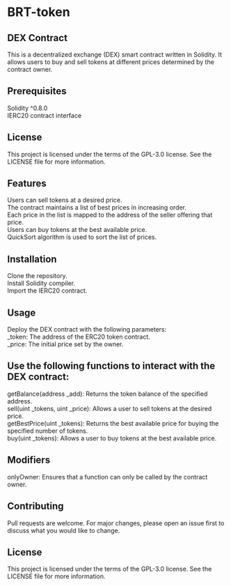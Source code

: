 # BRT-token
## DEX Contract  
This is a decentralized exchange (DEX) smart contract written in Solidity. It allows users to buy and sell tokens at different prices determined by the contract owner.

## Prerequisites  
Solidity ^0.8.0  
IERC20 contract interface  
## License  
This project is licensed under the terms of the GPL-3.0 license. See the LICENSE file for more information.  

## Features  
Users can sell tokens at a desired price.   
The contract maintains a list of best prices in increasing order.  
Each price in the list is mapped to the address of the seller offering that price.  
Users can buy tokens at the best available price.  
QuickSort algorithm is used to sort the list of prices.  
## Installation  
Clone the repository.  
Install Solidity compiler.  
Import the IERC20 contract.  
## Usage  
Deploy the DEX contract with the following parameters:  
_token: The address of the ERC20 token contract.  
_price: The initial price set by the owner.  
## Use the following functions to interact with the DEX contract:  
getBalance(address _add): Returns the token balance of the specified address.  
sell(uint _tokens, uint _price): Allows a user to sell tokens at the desired price.  
getBestPrice(uint _tokens): Returns the best available price for buying the specified number of tokens.  
buy(uint _tokens): Allows a user to buy tokens at the best available price.  
## Modifiers  
onlyOwner: Ensures that a function can only be called by the contract owner.  

## Contributing  
Pull requests are welcome. For major changes, please open an issue first to discuss what you would like to change.  

## License  
This project is licensed under the terms of the GPL-3.0 license. See the LICENSE file for more information.  





